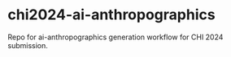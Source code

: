 # chi2024-ai-anthropographics
Repo for ai-anthropographics generation workflow for CHI 2024 submission. 
